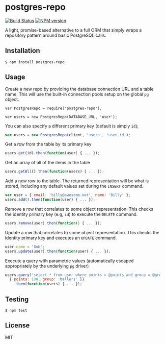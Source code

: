 # postgres-repo

[![Build Status](https://travis-ci.org/bvalosek/postgres-repo.png?branch=master)](https://travis-ci.org/bvalosek/postgres-repo)
[![NPM version](https://badge.fury.io/js/postgres-repo.png)](http://badge.fury.io/js/postgres-repo)

A light, promise-based alternative to a full ORM that simply wraps a repository
pattern around basic PostgreSQL calls.

## Installation

```
$ npm install postgres-repo
```

## Usage

Create a new repo by providing the database connection URL and a table name.
This will use the built-in connection pools setup on the global `pg` object.

```
var PostgresRepo = require('postgres-repo');

var users = new PostgresRepo(DATABASE_URL, 'user');
```

You can also specify a different primary key (default is simply `id`);

```javascript
var users = new PostgresRepo(client, 'users', 'user_id');
```

Get a row from the table by its primary key

```javascript
users.get(id).then(function(user) { ... });
```

Get an array of all of the items in the table

```javascript
users.getAll().then(function(users) { ... });
```

Add a new row to the table. The returned representation will be what is stored,
including any default values set during the `INSERT` command.

```javascript
var user = { email: 'billy@awesome.net', name: 'Billy' };
users.add().then(function(user) { ... });
```

Remove a row that correlates to some object representation. This checks the
identity primary key (e.g, `id`) to execute the `DELETE` command.

```javascript
users.remove(user).then(function() { ... });
```

Update a row that correlates to some object representation. This checks the
identity primary key and executes an `UPDATE` command.

```javascript
user.name = 'Bob';
users.update(user).then(function(user) { ... });
```

Execute a query with parametric values (automatically escaped appropriately by
the underlying `pg` driver)

```javascript
users.query('select * from user where points > @points and group = @group',
  { points: 100, group: 'ballers' })
    .then(function(users) { ... });
```

## Testing

```
$ npm test
```

## License

MIT

